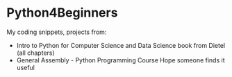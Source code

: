 # Python4Beginners
My coding snippets, projects from:
- Intro to Python for Computer Science and Data Science book from Dietel (all chapters)
- General Assembly - Python Programming Course
Hope someone finds it useful
